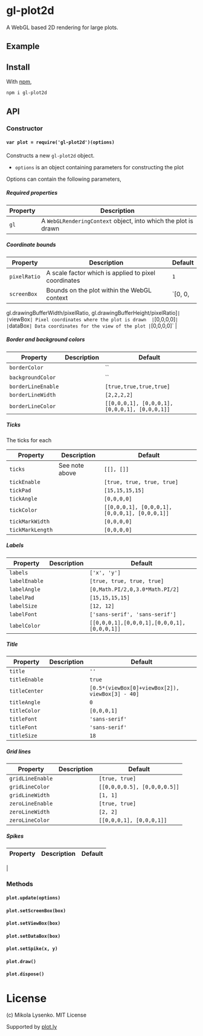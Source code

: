 # gl-plot2d

A WebGL based 2D rendering for large plots.

## Example

## Install

With [npm](http://github.com/gl-vis/gl-plot2d),

```
npm i gl-plot2d
```

## API

### Constructor

#### `var plot = require('gl-plot2d')(options)`
Constructs a new `gl-plot2d` object.

* `options` is an object containing parameters for constructing the plot

Options can contain the following parameters,

##### Required properties

| Property | Description |
|----------|-------------|
| `gl`     | A `WebGLRenderingContext` object, into which the plot is drawn |

##### Coordinate bounds

| Property | Description | Default |
|----------|-------------|---------|
| `pixelRatio` | A scale factor which is applied to pixel coordinates | `1` |
| `screenBox` | Bounds on the plot within the WebGL context | `[0, 0,
gl.drawingBufferWidth/pixelRatio,
gl.drawingBufferHeight/pixelRatio]` |
| `viewBox` | Pixel coordinates where the plot is drawn  | `[0,0,0,0]` |
| `dataBox` | Data coordinates for the view of the plot | `[0,0,0,0]` |

##### Border and background colors

| Property | Description | Default |
|----------|-------------|---------|
| `borderColor` | | `` |
| `backgroundColor` | | `` |
| `borderLineEnable` | | `[true,true,true,true]` |
| `borderLineWidth` | | `[2,2,2,2]` |
| `borderLineColor` | | `[[0,0,0,1], [0,0,0,1], [0,0,0,1], [0,0,0,1]]` |

##### Ticks

The ticks for each

| Property | Description | Default |
|----------|-------------|---------|
| `ticks` | See note above | `[[], []]` |
| `tickEnable` |  | `[true, true, true, true]` |
| `tickPad` |   |  `[15,15,15,15]` |
| `tickAngle` |   | `[0,0,0,0]` |
| `tickColor` |   | `[[0,0,0,1], [0,0,0,1], [0,0,0,1], [0,0,0,1]]`
| `tickMarkWidth` |    | `[0,0,0,0]` |
| `tickMarkLength` |    | `[0,0,0,0]` |

##### Labels

| Property | Description | Default |
|----------|-------------|---------|
| `labels` |   | `['x', 'y']` |
| `labelEnable` | | `[true, true, true, true]` |
| `labelAngle` |  | `[0,Math.PI/2,0,3.0*Math.PI/2]` |
| `labelPad` | | `[15,15,15,15]` |
| `labelSize` |  | `[12, 12]` |
| `labelFont` |   | `['sans-serif', 'sans-serif']` |
| `labelColor` |  | `[[0,0,0,1],[0,0,0,1],[0,0,0,1],[0,0,0,1]]` |

##### Title

| Property | Description | Default |
|----------|-------------|---------|
| `title` |   | `''` |
| `titleEnable` | | `true` |
| `titleCenter` |  | `[0.5*(viewBox[0]+viewBox[2]), viewBox[3] - 40]` |
| `titleAngle` | | `0` |
| `titleColor` | | `[0,0,0,1]` |
| `titleFont` |   | `'sans-serif'` |
| `titleFont` |   | `'sans-serif'` |
| `titleSize` |   | `18` |

##### Grid lines

| Property | Description | Default |
|----------|-------------|---------|
| `gridLineEnable` |   | `[true, true]` |
| `gridLineColor` |  | `[[0,0,0,0.5], [0,0,0,0.5]]` |
| `gridLineWidth` |  | `[1, 1]` |
| `zeroLineEnable` |  | `[true, true]` |
| `zeroLineWidth` |  | `[2, 2]` |
| `zeroLineColor` |  | `[[0,0,0,1], [0,0,0,1]]` |

##### Spikes

| Property | Description | Default |
|----------|-------------|---------|
|

### Methods

#### `plot.update(options)`

#### `plot.setScreenBox(box)`

#### `plot.setViewBox(box)`

#### `plot.setDataBox(box)`

#### `plot.setSpike(x, y)`

#### `plot.draw()`

#### `plot.dispose()`


# License
(c) Mikola Lysenko.  MIT License

Supported by [plot.ly](http://plot.ly)
